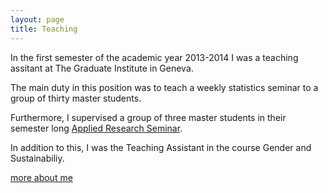 ```yaml
---
layout: page
title: Teaching
---
```


In the first semester of the academic year 2013-2014 I was a teaching assitant at The Graduate Institute in Geneva.

The main duty in this position was to teach a weekly statistics seminar to a group of thirty master students.

Furthermore, I supervised a group of three master students in their semester long [Applied Research Seminar](http://graduateinstitute.ch/home/study/courses/cours-2014-2015/masters-interdisciplinaires/mia/ia064---applied-research-seminar.html).

In addition to this, I was the Teaching Assistant in the course Gender and Sustainabiliy.

[more about me](/about)
